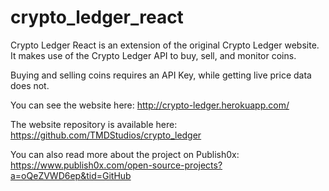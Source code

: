 # crypto_ledger_react

Crypto Ledger React is an extension of the original Crypto Ledger website. It makes use of the Crypto Ledger API to buy, sell, and monitor coins. 

Buying and selling coins requires an API Key, while getting live price data does not.

You can see the website here: http://crypto-ledger.herokuapp.com/

The website repository is available here: https://github.com/TMDStudios/crypto_ledger

You can also read more about the project on Publish0x: https://www.publish0x.com/open-source-projects?a=oQeZVWD6ep&tid=GitHub
